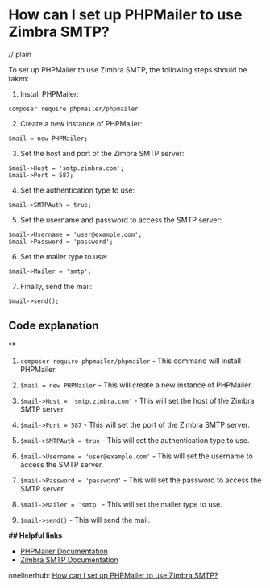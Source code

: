 # How can I set up PHPMailer to use Zimbra SMTP?
// plain

To set up PHPMailer to use Zimbra SMTP, the following steps should be taken:

1. Install PHPMailer:
```
composer require phpmailer/phpmailer
```

2. Create a new instance of PHPMailer:
```
$mail = new PHPMailer;
```

3. Set the host and port of the Zimbra SMTP server:
```
$mail->Host = 'smtp.zimbra.com';
$mail->Port = 587;
```

4. Set the authentication type to use:
```
$mail->SMTPAuth = true;
```

5. Set the username and password to access the SMTP server:
```
$mail->Username = 'user@example.com';
$mail->Password = 'password';
```

6. Set the mailer type to use:
```
$mail->Mailer = 'smtp';
```

7. Finally, send the mail:
```
$mail->send();
```

## Code explanation
**

1. `composer require phpmailer/phpmailer` - This command will install PHPMailer.

2. `$mail = new PHPMailer` - This will create a new instance of PHPMailer.

3. `$mail->Host = 'smtp.zimbra.com'` - This will set the host of the Zimbra SMTP server.

4. `$mail->Port = 587` - This will set the port of the Zimbra SMTP server.

5. `$mail->SMTPAuth = true` - This will set the authentication type to use.

6. `$mail->Username = 'user@example.com'` - This will set the username to access the SMTP server.

7. `$mail->Password = 'password'` - This will set the password to access the SMTP server.

8. `$mail->Mailer = 'smtp'` - This will set the mailer type to use.

9. `$mail->send()` - This will send the mail.

**## Helpful links**

- [PHPMailer Documentation](https://github.com/PHPMailer/PHPMailer)
- [Zimbra SMTP Documentation](https://www.zimbra.com/docs/ne/latest/administration_guide/SMTP_Authentication.17.1.html)

onelinerhub: [How can I set up PHPMailer to use Zimbra SMTP?](https://onelinerhub.com/phpmailer/how-can-i-set-up-phpmailer-to-use-zimbra-smtp)